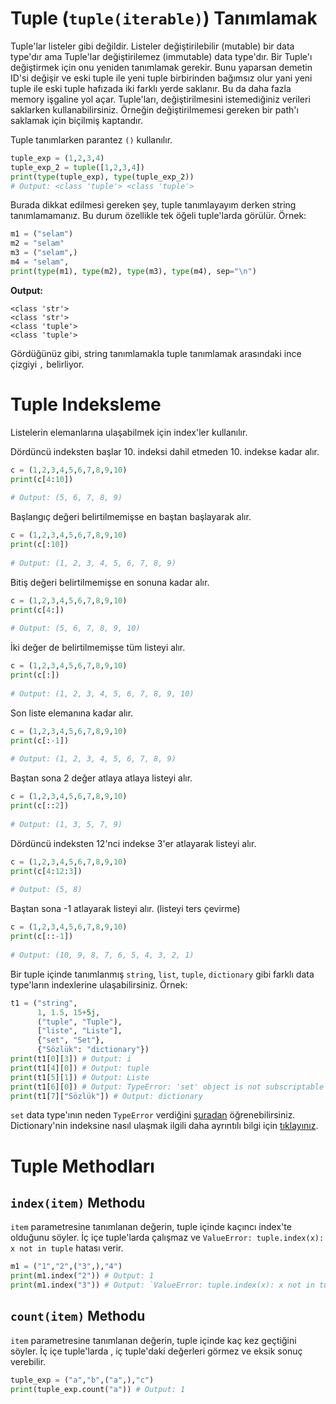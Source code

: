 ﻿# Tuple (`tuple(iterable)`) Tanımlamak
Tuple'lar listeler gibi değildir. Listeler değiştirilebilir (mutable) bir data type'dır ama Tuple'lar değiştirilemez (immutable) data type'dır. Bir Tuple'ı değiştirmek için onu yeniden tanımlamak gerekir. Bunu yaparsan demetin ID'si değişir ve eski tuple ile yeni tuple birbirinden bağımsız olur yani yeni tuple ile eski tuple hafızada iki farklı yerde saklanır. Bu da daha fazla memory işgaline yol açar. Tuple'ları, değiştirilmesini istemediğiniz verileri saklarken kullanabilirsiniz. Örneğin değiştirilmemesi gereken bir path'ı saklamak için biçilmiş kaptandır.

Tuple tanımlarken parantez `()` kullanılır.
```py
tuple_exp = (1,2,3,4)
tuple_exp_2 = tuple([1,2,3,4]) 
print(type(tuple_exp), type(tuple_exp_2))
# Output: <class 'tuple'> <class 'tuple'>
```
Burada dikkat edilmesi gereken şey, tuple tanımlayayım derken string tanımlamamanız. Bu durum özellikle tek öğeli tuple'larda görülür. Örnek:
```py
m1 = ("selam")
m2 = "selam"
m3 = ("selam",)
m4 = "selam",
print(type(m1), type(m2), type(m3), type(m4), sep="\n")
```
**Output:**
```
<class 'str'>
<class 'str'>
<class 'tuple'>
<class 'tuple'>
```
Gördüğünüz gibi, string tanımlamakla tuple tanımlamak arasındaki ince çizgiyi `,` belirliyor.

# Tuple Indeksleme
Listelerin elemanlarına ulaşabilmek için index'ler kullanılır.

Dördüncü indeksten başlar 10. indeksi dahil etmeden 10. indekse kadar alır.
```py
c = (1,2,3,4,5,6,7,8,9,10)
print(c[4:10])
  
# Output: (5, 6, 7, 8, 9)
```
Başlangıç değeri belirtilmemişse en baştan başlayarak alır.
```py
c = (1,2,3,4,5,6,7,8,9,10)
print(c[:10])
  
# Output: (1, 2, 3, 4, 5, 6, 7, 8, 9)
```
Bitiş değeri belirtilmemişse en sonuna kadar alır.
```py
c = (1,2,3,4,5,6,7,8,9,10)
print(c[4:])
  
# Output: (5, 6, 7, 8, 9, 10)
```
İki değer de belirtilmemişse tüm listeyi alır.
```py
c = (1,2,3,4,5,6,7,8,9,10)
print(c[:])
  
# Output: (1, 2, 3, 4, 5, 6, 7, 8, 9, 10)
```
Son liste elemanına kadar alır.
```py
c = (1,2,3,4,5,6,7,8,9,10)
print(c[:-1])
  
# Output: (1, 2, 3, 4, 5, 6, 7, 8, 9)
```
Baştan sona 2 değer atlaya atlaya listeyi alır.
```py
c = (1,2,3,4,5,6,7,8,9,10)
print(c[::2])
  
# Output: (1, 3, 5, 7, 9)
```
Dördüncü indeksten 12'nci indekse 3'er atlayarak listeyi alır.
```py
c = (1,2,3,4,5,6,7,8,9,10)
print(c[4:12:3])
  
# Output: (5, 8)
```
Baştan sona -1 atlayarak listeyi alır. (listeyi ters çevirme)
```py
c = (1,2,3,4,5,6,7,8,9,10)
print(c[::-1])
  
# Output: (10, 9, 8, 7, 6, 5, 4, 3, 2, 1)
```
Bir tuple içinde tanımlanmış `string`, `list`, `tuple`, `dictionary` gibi farklı data type'ların indexlerine ulaşabilirsiniz. Örnek:
```py
t1 = ("string",
	  1, 1.5, 15+5j,
	  ("tuple", "Tuple"),
	  ["liste", "Liste"],
	  {"set", "Set"},
	  {"Sözlük": "dictionary"})
print(t1[0][3]) # Output: i
print(t1[4][0]) # Output: tuple
print(t1[5][1]) # Output: Liste
print(t1[6][0]) # Output: TypeError: 'set' object is not subscriptable
print(t1[7]["Sözlük"]) # Output: dictionary
```
`set` data type'ının neden `TypeError` verdiğini [şuradan](set) öğrenebilirsiniz. Dictionary'nin indeksine nasıl ulaşmak ilgili daha ayrıntılı bilgi için [tıklayınız](asdasd).

# Tuple Methodları

## `index(item)` Methodu
`item` parametresine tanımlanan değerin, tuple içinde kaçıncı index'te olduğunu söyler. İç içe tuple'larda çalışmaz ve `ValueError: tuple.index(x): x not in tuple` hatası verir.
```py
m1 = ("1","2",("3",),"4")
print(m1.index("2")) # Output: 1
print(m1.index("3")) # Output: `ValueError: tuple.index(x): x not in tuple`
```

## `count(item)` Methodu
`item` parametresine tanımlanan değerin, tuple içinde kaç kez geçtiğini söyler. İç içe tuple'larda , iç tuple'daki değerleri görmez ve eksik sonuç verebilir.
```py
tuple_exp = ("a","b",("a",),"c")
print(tuple_exp.count("a")) # Output: 1

```
